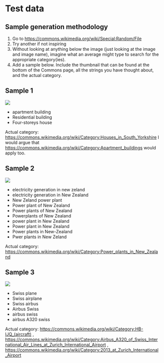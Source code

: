# Test data

## Sample generation methodology

1. Go to https://commons.wikimedia.org/wiki/Special:Random/File
2. Try another if not inspiring
3. Without looking at anything below the image (just looking at the image and image name), imagine what an average might type to search for the appropriate category(ies).
4. Add a sample below. Include the thumbnail that can be found at the bottom of the Commons page, all the strings you have thought about, and the actual category.

## Sample 1

![](https://upload.wikimedia.org/wikipedia/commons/thumb/a/a5/Guildford_Walk%2C_Sheffield_-_geograph.org.uk_-_1426491.jpg/120px-Guildford_Walk%2C_Sheffield_-_geograph.org.uk_-_1426491.jpg)

- apartment building
- Residential building
- Four-storeys house

Actual category: https://commons.wikimedia.org/wiki/Category:Houses_in_South_Yorkshire
I would argue that https://commons.wikimedia.org/wiki/Category:Apartment_buildings would apply too.

## Sample 2

![](https://upload.wikimedia.org/wikipedia/commons/thumb/5/5c/Southdown_Power_Station_stacks.jpg/120px-Southdown_Power_Station_stacks.jpg)

- electricity generation in new zeland 
- electricity generation in New Zealand
- New Zeland power plant
- Power plant of New Zealand
- Power plants of New Zealand
- Powerplants of New Zealand
- power plant in New Zealand
- Power plant in New Zealand
- Power plants in New-Zealand
- Pwer plants in New Zeland

Actual category: https://commons.wikimedia.org/wiki/Category:Power_plants_in_New_Zealand

## Sample 3

![](https://upload.wikimedia.org/wikipedia/commons/2/2b/Swiss_Airbus_A320-214%3B_HB-IJQ%40ZRH%3B08.06.2013_709bs_%288991628214%29.jpg)

- Swiss plane
- Swiss airplane
- Swiss airbus
- Airbus Swiss
- airbus swiss
- airbus A320 swiss

Actual category: https://commons.wikimedia.org/wiki/Category:HB-IJQ_(aircraft) , https://commons.wikimedia.org/wiki/Category:Airbus_A320_of_Swiss_International_Air_Lines_at_Zurich_International_Airport , https://commons.wikimedia.org/wiki/Category:2013_at_Zurich_International_Airport